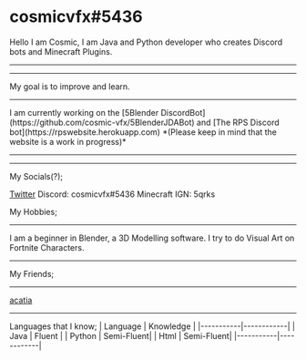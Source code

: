 # cosmicvfx#5436

Hello I am Cosmic, I am Java and Python developer who creates Discord bots and Minecraft Plugins.<hr>
<hr>
My goal is to improve and learn.
<hr>
I am currently working on the [5Blender DiscordBot](https://github.com/cosmic-vfx/5BlenderJDABot) and [The RPS Discord bot](https://rpswebsite.herokuapp.com) *(Please keep in mind that the website is a work in progress)*<hr>
<hr>
My Socials(?);

[Twitter](https://twitter.com/CosmicVFX_)
Discord: cosmicvfx#5436
Minecraft IGN: 5qrks

My Hobbies;<hr>
I am a beginner in Blender, a 3D Modelling software. I try to do Visual Art on Fortnite Characters.<hr>

My Friends;<hr>

[acatia](https://github.com/acatiadroid)
<hr>
Languages that I know;
| Language  | Knowledge  |
|-----------|------------|
| Java      | Fluent     |
| Python    | Semi-Fluent|
| Html      | Semi-Fluent|
|-----------|------------|
